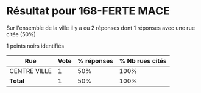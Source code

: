 # Résultat pour 168-FERTE MACE

Sur l'ensemble de la ville il y a eu 2 réponses dont 1 réponses avec une rue citée (50%)

1 points noirs identifiés

| Rue | Vote | % réponses | % Nb rues cités|
|-----|------|------------|----------------|
| CENTRE VILLE | 1 | 50% | 100%|
| **Total** | 1 | 50% | 100%|
